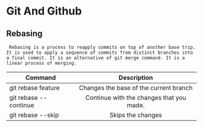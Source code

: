# Git And Github

## Rebasing
     Rebasing is a process to reapply commits on top of another base trip. It is used to apply a sequence of commits from distinct branches into a final commit. It is an alternative of git merge command. It is a linear process of merging.

| Command        | Description          
| ------------- |:-------------:
|git rebase feature | Changes the base of the current branch
|git rebase -- continue | Continue with the changes that you made.
| git rebase --skip | Skips the changes